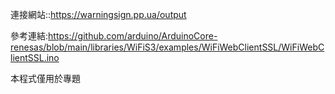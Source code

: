 連接網站::https://warningsign.pp.ua/output

參考連結:https://github.com/arduino/ArduinoCore-renesas/blob/main/libraries/WiFiS3/examples/WiFiWebClientSSL/WiFiWebClientSSL.ino

本程式僅用於專題
